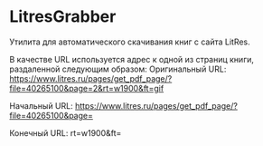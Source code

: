 # LitresGrabber
Утилита для автоматического скачивания книг с сайта LitRes.

В качестве URL используется адрес к одной из страниц книги, раздаленной следующим образом:
Оригинальный URL: https://www.litres.ru/pages/get_pdf_page/?file=40265100&page=2&rt=w1900&ft=gif

Начальный URL: https://www.litres.ru/pages/get_pdf_page/?file=40265100&page= 

Конечный URL: rt=w1900&ft=
